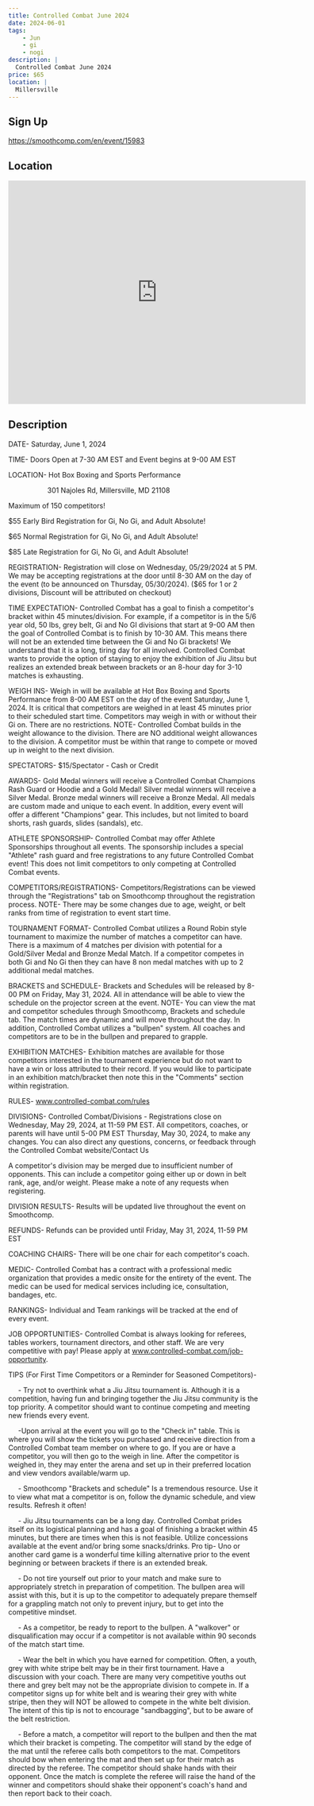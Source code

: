 ```yaml
---
title: Controlled Combat June 2024
date: 2024-06-01
tags:
    - Jun
    - gi 
    - nogi 
description: |
  Controlled Combat June 2024
price: $65
location: |
  Millersville
---
```

## Sign Up
https://smoothcomp.com/en/event/15983

## Location
<iframe src="https://www.google.com/maps/embed?pb=!1m18!1m12!1m3!1d12345.6789!2d-76.6263901!3d39.0884178!2m3!1f0!2f0!3f0!3m2!1i1024!2i768!4f13.1!3m3!1m2!1s0x0%3A0x0!2z39.0884178!5e0!3m2!1sen!2sus!4v1234567890" width="600" height="450" style="border:0;" allowfullscreen="" loading="lazy"></iframe>

## Description
DATE- Saturday, June 1, 2024


TIME- Doors Open at 7-30 AM EST and Event begins at 9-00 AM EST


LOCATION- Hot Box Boxing and Sports Performance


                    301 Najoles Rd, Millersville, MD 21108


Maximum of 150 competitors! 


$55 Early Bird Registration for Gi, No Gi, and Adult Absolute!


$65 Normal Registration for Gi, No Gi, and Adult Absolute!


$85 Late Registration for Gi, No Gi, and Adult Absolute!


REGISTRATION- Registration will close on Wednesday, 05/29/2024 at 5 PM. We may be accepting registrations at the door until 8-30 AM on the day of the event (to be announced on Thursday, 05/30/2024). ($65 for 1 or 2 divisions, Discount will be attributed on checkout)


TIME EXPECTATION- Controlled Combat has a goal to finish a competitor's bracket within 45 minutes/division. For example, if a competitor is in the 5/6 year old, 50 lbs, grey belt, Gi and No GI divisions that start at 9-00 AM then the goal of Controlled Combat is to finish by 10-30 AM. This means there will not be an extended time between the Gi and No Gi brackets! We understand that it is a long, tiring day for all involved. Controlled Combat wants to provide the option of staying to enjoy the exhibition of Jiu Jitsu but realizes an extended break between brackets or an 8-hour day for 3-10 matches is exhausting. 


WEIGH INS- Weigh in will be available at Hot Box Boxing and Sports Performance from 8-00 AM EST on the day of the event Saturday, June 1, 2024. It is critical that competitors are weighed in at least 45 minutes prior to their scheduled start time. Competitors may weigh in with or without their Gi on. There are no restrictions. NOTE- Controlled Combat builds in the weight allowance to the division. There are NO additional weight allowances to the division. A competitor must be within that range to compete or moved up in weight to the next division. 


SPECTATORS- $15/Spectator - Cash or Credit


AWARDS- Gold Medal winners will receive a Controlled Combat Champions Rash Guard or Hoodie and a Gold Medal! Silver medal winners will receive a Silver Medal. Bronze medal winners will receive a Bronze Medal. All medals are custom made and unique to each event. In addition, every event will offer a different "Champions" gear. This includes, but not limited to board shorts, rash guards, slides (sandals), etc. 


ATHLETE SPONSORSHIP- Controlled Combat may offer Athlete Sponsorships throughout all events. The sponsorship includes a special "Athlete" rash guard and free registrations to any future Controlled Combat event! This does not limit competitors to only competing at Controlled Combat events. 


COMPETITORS/REGISTRATIONS- Competitors/Registrations can be viewed through the "Registrations" tab on Smoothcomp throughout the registration process. NOTE- There may be some changes due to age, weight, or belt ranks from time of registration to event start time.


TOURNAMENT FORMAT- Controlled Combat utilizes a Round Robin style tournament to maximize the number of matches a competitor can have. There is a maximum of 4 matches per division with potential for a Gold/Silver Medal and Bronze Medal Match. If a competitor competes in both Gi and No Gi then they can have 8 non medal matches with up to 2 additional medal matches. 


BRACKETS and SCHEDULE- Brackets and Schedules will be released by 8-00 PM on Friday, May 31, 2024. All in attendance will be able to view the schedule on the projector screen at the event. NOTE- You can view the mat and competitor schedules through Smoothcomp, Brackets and schedule tab. The match times are dynamic and will move throughout the day. In addition, Controlled Combat utilizes a "bullpen" system. All coaches and competitors are to be in the bullpen and prepared to grapple. 


EXHIBITION MATCHES- Exhibition matches are available for those competitors interested in the tournament experience but do not want to have a win or loss attributed to their record. If you would like to participate in an exhibition match/bracket then note this in the "Comments" section within registration. 


RULES- www.controlled-combat.com/rules


DIVISIONS- Controlled Combat/Divisions - Registrations close on Wednesday, May 29, 2024, at 11-59 PM EST. All competitors, coaches, or parents will have until 5-00 PM EST Thursday, May 30, 2024, to make any changes. You can also direct any questions, concerns, or feedback through the Controlled Combat website/Contact Us


A competitor's division may be merged due to insufficient number of opponents. This can include a competitor going either up or down in belt rank, age, and/or weight. Please make a note of any requests when registering. 


DIVISION RESULTS- Results will be updated live throughout the event on Smoothcomp. 


REFUNDS- Refunds can be provided until Friday, May 31, 2024, 11-59 PM EST


COACHING CHAIRS- There will be one chair for each competitor's coach. 


MEDIC- Controlled Combat has a contract with a professional medic organization that provides a medic onsite for the entirety of the event. The medic can be used for medical services including ice, consultation, bandages, etc. 


RANKINGS- Individual and Team rankings will be tracked at the end of every event. 


JOB OPPORTUNITIES- Controlled Combat is always looking for referees, tables workers, tournament directors, and other staff. We are very competitive with pay! Please apply at www.controlled-combat.com/job-opportunity.


TIPS (For First Time Competitors or a Reminder for Seasoned Competitors)-


     - Try not to overthink what a Jiu Jitsu tournament is. Although it is a competition, having fun and bringing together the Jiu Jitsu community is the top priority. A competitor should want to continue competing and meeting new friends every event. 


     -Upon arrival at the event you will go to the "Check in" table. This is where you will show the tickets you purchased and receive direction from a Controlled Combat team member on where to go. If you are or have a competitor, you will then go to the weigh in line. After the competitor is weighed in, they may enter the arena and set up in their preferred location and view vendors available/warm up. 


     - Smoothcomp "Brackets and schedule" Is a tremendous resource. Use it to view what mat a competitor is on, follow the dynamic schedule, and view results. Refresh it often!


     - Jiu Jitsu tournaments can be a long day. Controlled Combat prides itself on its logistical planning and has a goal of finishing a bracket within 45 minutes, but there are times when this is not feasible. Utilize concessions available at the event and/or bring some snacks/drinks. Pro tip- Uno or another card game is a wonderful time killing alternative prior to the event beginning or between brackets if there is an extended break. 


     - Do not tire yourself out prior to your match and make sure to appropriately stretch in preparation of competition. The bullpen area will assist with this, but it is up to the competitor to adequately prepare themself for a grappling match not only to prevent injury, but to get into the competitive mindset. 


     - As a competitor, be ready to report to the bullpen. A "walkover" or disqualification may occur if a competitor is not available within 90 seconds of the match start time. 


     - Wear the belt in which you have earned for competition. Often, a youth, grey with white stripe belt may be in their first tournament. Have a discussion with your coach. There are many very competitive youths out there and grey belt may not be the appropriate division to compete in. If a competitor signs up for white belt and is wearing their grey with white stripe, then they will NOT be allowed to compete in the white belt division. The intent of this tip is not to encourage "sandbagging", but to be aware of the belt restriction. 


     - Before a match, a competitor will report to the bullpen and then the mat which their bracket is competing. The competitor will stand by the edge of the mat until the referee calls both competitors to the mat. Competitors should bow when entering the mat and then set up for their match as directed by the referee. The competitor should shake hands with their opponent. Once the match is complete the referee will raise the hand of the winner and competitors should shake their opponent's coach's hand and then report back to their coach.